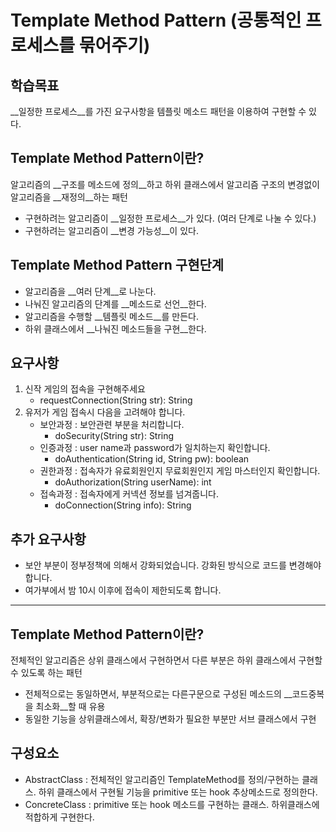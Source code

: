 # Template Method Pattern (공통적인 프로세스를 묶어주기)

## 학습목표

__일정한 프로세스__를 가진 요구사항을 템플릿 메소드 패턴을 이용하여 구현할 수 있다.

## Template Method Pattern이란?

알고리즘의 __구조를 메소드에 정의__하고 하위 클래스에서 알고리즘 구조의 변경없이 알고리즘을 __재정의__하는 패턴

- 구현하려는 알고리즘이 __일정한 프로세스__가 있다. (여러 단계로 나눌 수 있다.)
- 구현하려는 알고리즘이 __변경 가능성__이 있다.

## Template Method Pattern 구현단계
- 알고리즘을 __여러 단계__로 나눈다.
- 나눠진 알고리즘의 단계를 __메소드로 선언__한다.
- 알고리즘을 수행할 __템플릿 메소드__를 만든다.
- 하위 클래스에서 __나눠진 메소드들을 구현__한다.


## 요구사항
1. 신작 게임의 접속을 구현해주세요
	- requestConnection(String str): String
2. 유저가 게임 접속시 다음을 고려해야 합니다.
	- 보안과정 : 보안관련 부분을 처리합니다.
		- doSecurity(String str): String
	- 인증과정 : user name과 password가 일치하는지 확인합니다.
		- doAuthentication(String id, String pw): boolean
	- 권한과정 : 접속자가 유료회원인지 무료회원인지 게임 마스터인지 확인합니다.
		- doAuthorization(String userName): int
	- 접속과정 : 접속자에게 커넥션 정보를 넘겨줍니다.
		- doConnection(String info): String

## 추가 요구사항
- 보안 부분이 정부정책에 의해서 강화되었습니다. 강화된 방식으로 코드를 변경해야 합니다.
- 여가부에서 밤 10시 이후에 접속이 제한되도록 합니다.

---

## Template Method Pattern이란?
전체적인 알고리즘은 상위 클래스에서 구현하면서 다른 부분은 하위 클래스에서 구현할 수 있도록 하는 패턴
- 전체적으로는 동일하면서, 부분적으로는 다른구문으로 구성된 메소드의 __코드중복을 최소화__할 때 유용
- 동일한 기능을 상위클래스에서, 확장/변화가 필요한 부분만 서브 클래스에서 구현

## 구성요소
- AbstractClass : 전체적인 알고리즘인 TemplateMethod를 정의/구현하는 클래스. 하위 클래스에서 구현될 기능을 primitive 또는 hook 추상메소드로 정의한다.
- ConcreteClass : primitive 또는 hook 메소드를 구현하는 클래스. 하위클래스에 적합하게 구현한다.